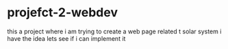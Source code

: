 # projefct-2-webdev
this a project where i am trying to create a web page related t solar system i have the idea lets see if i can implement it
